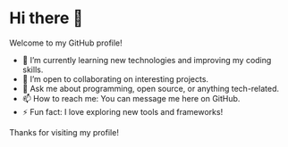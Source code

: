 # Hi there 👋

Welcome to my GitHub profile!

- 🌱 I’m currently learning new technologies and improving my coding skills.
- 👯 I’m open to collaborating on interesting projects.
- 💬 Ask me about programming, open source, or anything tech-related.
- 📫 How to reach me: You can message me here on GitHub.
- ⚡ Fun fact: I love exploring new tools and frameworks!

Thanks for visiting my profile!
